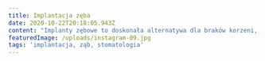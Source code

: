 ```yaml
---
title: Implantacja zęba
date: 2020-10-22T20:18:05.943Z
content: "Implanty zębowe to doskonała alternatywa dla braków korzeni, wszczepiana w tkankę kostną szczęki i żuchwy. Ze strony stomatologów propozycja wszczepienia implantów pojawia się zazwyczaj w sytuacjach, kiedy pacjent ma pojedyncze braki w uzębieniu, braki wielozębowe lub jest całkowicie pozbawiony zębów. Niestety najczęściej ze względu na koszty zabiegu oraz lęk przed nim pacjenci rezygnują z możliwości znacznej poprawy swojego komfortu i szansy na zdrowy uśmiech. Natomiast dzięki wielowymiarowym rozwiązaniom w wyspecjalizowanych gabinetach stomatologicznych oraz akceptowanej formy płatności w postaci systemu ratalnego, coraz więcej osób decyduje się na leczenie implantologiczne.\r\n\nImplant zęba to nie tylko znakomita okazja na uzupełnienie braków, ale również w dalszej perspektywie opcja wykonania pełnych protez na implantach. Implanty są substytutem naturalnych korzeni zęba, przy czym pacjenci z pewnością nie zauważą różnicy w funkcjonowaniu na co dzień po ich założeniu. Najważniejszym celem zabiegu wstawienia implantów jest całkowite odtworzenie naturalnych funkcji żucia u pacjenta oraz przywrócenie absolutnego komfortu, swobody mówienia, uśmiechu i bezproblemowej pielęgnacji. Dzięki zabiegowi pacjent zyskuje trwały i estetyczny efekt z wyłączeniem konieczności szlifowania zębów.\r\n\nOstatecznym i niepodważalnym argumentem za jest rekomendacja WHO, czyli Światowej Organizacji Zdrowia, która optuje za uzupełnianiem braków zębowych właśnie implantami jako najskuteczniejszej i najbezpieczniejszej metody. W pewnych sytuacjach klinicznych możliwe jest również wykonanie mostu na własnych zębach, jednak wiąże się to z ich szlifowaniem, co z kolei może doprowadzić do ich obumarcia – według oficjalnych statystyk dzieje się tak w 30% przypadków.\n\n\n\nŹródło: https://candeo.pl/blog/czy-warto-zdecydowac-sie-na-implant-zeba/"
featuredImage: /uploads/instagram-09.jpg
tags: 'implantacja, ząb, stomatologia'
---
```


